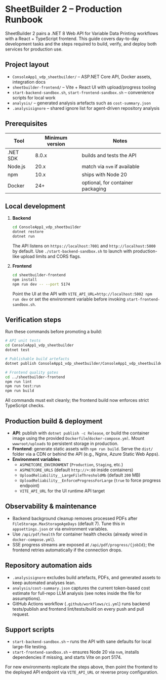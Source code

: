 # SheetBuilder 2 – Production Runbook

SheetBuilder 2 pairs a .NET 8 Web API for Variable Data Printing workflows with a React + TypeScript frontend. This guide covers day-to-day development tasks and the steps required to build, verify, and deploy both services for production use.

## Project layout
- `ConsoleApp1_vdp_sheetbuilder/` – ASP.NET Core API, Docker assets, integration docs
- `sheetbuilder-frontend/` – Vite + React UI with upload/progress tooling
- `start-backend-sandbox.sh`, `start-frontend-sandbox.sh` – convenience scripts for local work
- `analysis/` – generated analysis artefacts such as `cost-summary.json`
- `.analysisignore` – shared ignore list for agent-driven repository analysis

## Prerequisites
| Tool | Minimum version | Notes |
| ---- | --------------- | ----- |
| .NET SDK | 8.0.x | builds and tests the API |
| Node.js | 20.x | match via `nvm` if available |
| npm | 10.x | ships with Node 20 |
| Docker | 24+ | optional, for container packaging |

## Local development
1. **Backend**
   ```bash
   cd ConsoleApp1_vdp_sheetbuilder
   dotnet restore
   dotnet run
   ```
   The API listens on `https://localhost:7001` and `http://localhost:5000` by default. Use `./start-backend-sandbox.sh` to launch with production-like upload limits and CORS flags.

2. **Frontend**
   ```bash
   cd sheetbuilder-frontend
   npm install
   npm run dev -- --port 5174
   ```
   Point the UI at the API with `VITE_API_URL=http://localhost:5002 npm run dev` or set the environment variable before invoking `start-frontend-sandbox.sh`.

## Verification steps
Run these commands before promoting a build:
```bash
# API unit tests
cd ConsoleApp1_vdp_sheetbuilder
dotnet test

# Publishable build artefacts
dotnet publish ConsoleApp1_vdp_sheetbuilder/ConsoleApp1_vdp_sheetbuilder.csproj -c Release

# Frontend quality gates
cd ../sheetbuilder-frontend
npm run lint
npm run test:run
npm run build
```
All commands must exit cleanly; the frontend build now enforces strict TypeScript checks.

## Production build & deployment
- **API**: publish with `dotnet publish -c Release`, or build the container image using the provided `Dockerfile`/`docker-compose.yml`. Mount `wwwroot/uploads` to persistent storage in production.
- **Frontend**: generate static assets with `npm run build`. Serve the `dist/` folder via a CDN or behind the API (e.g., Nginx, Azure Static Web Apps).
- **Environment variables**:
  - `ASPNETCORE_ENVIRONMENT` (`Production`, `Staging`, etc.)
  - `ASPNETCORE_URLS` (default `http://+:80` inside containers)
  - `UploadReliability__LargeFileThresholdMb` (default `200` MB)
  - `UploadReliability__EnforceProgressForLarge` (`true` to force progress endpoint)
  - `VITE_API_URL` for the UI runtime API target

## Observability & maintenance
- Backend background cleanup removes processed PDFs after `FileStorage.MaxStorageAgeDays` (default 7). Tune this in `appsettings.json` or via environment variables.
- Use `/api/pdf/health` for container health checks (already wired in `docker-compose.yml`).
- SSE progress streams are exposed at `/api/pdf/progress/{jobId}`; the frontend retries automatically if the connection drops.

## Repository automation aids
- `.analysisignore` excludes build artefacts, PDFs, and generated assets to keep automated analyses lean.
- `analysis/cost-summary.json` captures the current token-based cost estimate for full-repo LLM analysis (see notes inside the file for assumptions).
- GitHub Actions workflow (`.github/workflows/ci.yml`) runs backend tests/publish and frontend lint/tests/build on every push and pull request.

## Support scripts
- `start-backend-sandbox.sh` – runs the API with sane defaults for local large-file testing.
- `start-frontend-sandbox.sh` – ensures Node 20 via `nvm`, installs dependencies if missing, and starts Vite on port 5174.

For new environments replicate the steps above, then point the frontend to the deployed API endpoint via `VITE_API_URL` or reverse proxy configuration.
